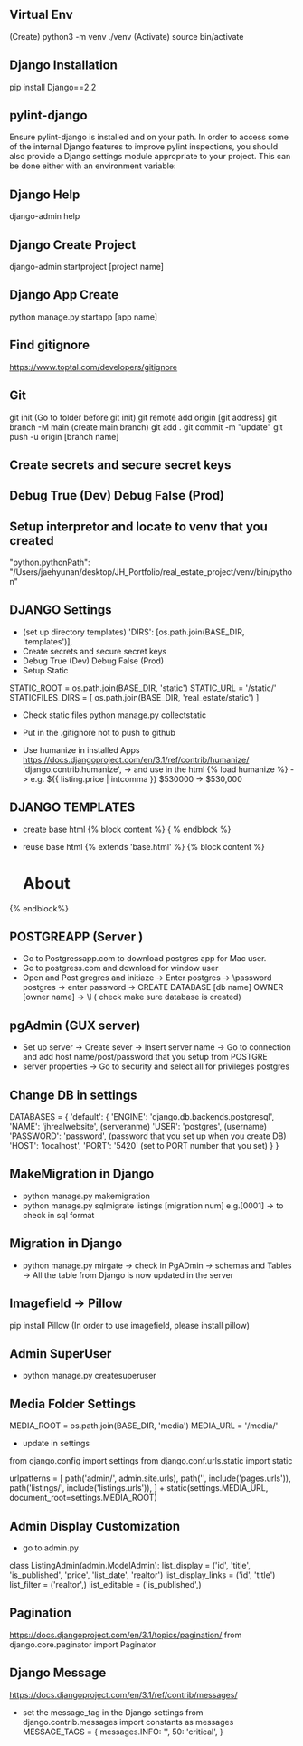 ## Virtual Env
(Create) python3 -m venv ./venv
(Activate) source bin/activate

## Django Installation
pip install Django==2.2

## pylint-django
Ensure pylint-django is installed and on your path. In order to access some of the internal Django features to improve pylint inspections, you should also provide a Django settings module appropriate to your project. This can be done either with an environment variable:

## Django Help
django-admin help

## Django Create Project
django-admin startproject [project name]

## Django App Create
python manage.py startapp [app name]

## Find gitignore
https://www.toptal.com/developers/gitignore

## Git
git init (Go to folder before git init)
git remote add origin [git address]
git branch -M main (create main branch)
git add .
git commit -m "update"
git push -u origin [branch name]

## Create secrets and secure secret keys
## Debug True (Dev) Debug False (Prod)

## Setup interpretor and locate to venv that you created
"python.pythonPath": "/Users/jaehyunan/desktop/JH_Portfolio/real_estate_project/venv/bin/python"




## DJANGO Settings

- (set up directory templates)
'DIRS': [os.path.join(BASE_DIR, 'templates')],
- Create secrets and secure secret keys
- Debug True (Dev) Debug False (Prod)
- Setup Static

STATIC_ROOT = os.path.join(BASE_DIR, 'static')
STATIC_URL = '/static/'
STATICFILES_DIRS = [
    os.path.join(BASE_DIR, 'real_estate/static')
]

- Check static files
python manage.py collectstatic 
- Put in the .gitignore not to push to github


- Use humanize in installed Apps
https://docs.djangoproject.com/en/3.1/ref/contrib/humanize/
'django.contrib.humanize',
-> and use in the html {% load humanize %}
-> e.g. ${{ listing.price | intcomma }} $530000 -> $530,000

## DJANGO TEMPLATES

- create base html
{% block content %} { % endblock %}

- reuse base html
{% extends 'base.html' %} {% block content %}
    <h1>About</h1>
{% endblock%}



## POSTGREAPP (Server )

- Go to Postgressapp.com to download postgres app for Mac user.
- Go to postgress.com and download for window user
- Open and Post gregres and initiaze 
 -> Enter postgres
 -> \password postgres
 -> enter password
 -> CREATE DATABASE [db name] OWNER [owner name]
 -> \l ( check make sure database is created)

## pgAdmin (GUX server)

- Set up server
 -> Create sever
 -> Insert server name
 -> Go to connection and add host name/post/password that you setup from POSTGRE
- server properties
 -> Go to security and select all for privileges postgres 


 ## Change DB in settings

 DATABASES = {
    'default': {
        'ENGINE': 'django.db.backends.postgresql',
        'NAME': 'jhrealwebsite', (serveranme)
        'USER': 'postgres', (username)
        'PASSWORD': 'password', (password that you set up when you create DB)
        'HOST': 'localhost',
        'PORT': '5420' (set to PORT number that you set)
    }
}

## MakeMigration in Django

- python manage.py makemigration
- python manage.py sqlmigrate listings [migration num] e.g.[0001] -> to check in sql format 


## Migration in Django
- python manage.py mirgate
 -> check in PgADmin 
 -> schemas and Tables
 -> All the table from Django is now updated in the server



 ## Imagefield -> Pillow 
 pip install Pillow
 (In order to use imagefield, please install pillow)


 ## Admin SuperUser
 - python manage.py createsuperuser

 ## Media Folder Settings
MEDIA_ROOT = os.path.join(BASE_DIR, 'media')
MEDIA_URL = '/media/'

- update in settings

from django.config import settings
from django.conf.urls.static import static

urlpatterns = [
    path('admin/', admin.site.urls),
    path('', include('pages.urls')),
    path('listings/', include('listings.urls')),
] + static(settings.MEDIA_URL, document_root=settings.MEDIA_ROOT)


## Admin Display Customization
 - go to admin.py

class ListingAdmin(admin.ModelAdmin):
    list_display = ('id', 'title', 'is_published',
                    'price', 'list_date', 'realtor')
    list_display_links = ('id', 'title')
    list_filter = ('realtor',)
    list_editable = ('is_published',)

## Pagination
https://docs.djangoproject.com/en/3.1/topics/pagination/
from django.core.paginator import Paginator

## Django Message 

https://docs.djangoproject.com/en/3.1/ref/contrib/messages/

- set the message_tag in the Django settings 
from django.contrib.messages import constants as messages
MESSAGE_TAGS = {
    messages.INFO: '',
    50: 'critical',
}